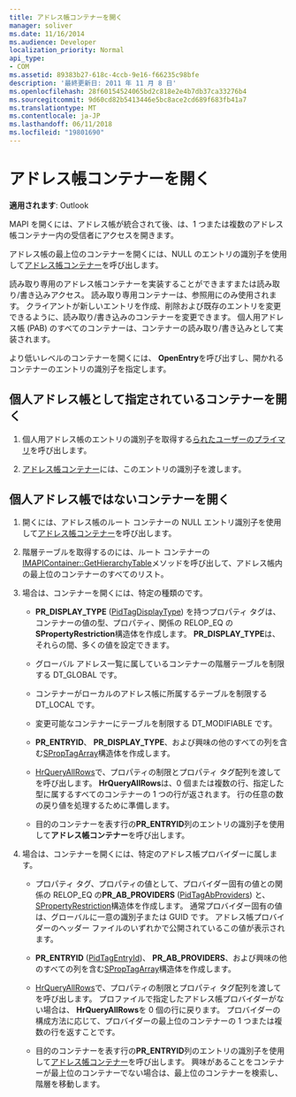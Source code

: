 ```yaml
---
title: アドレス帳コンテナーを開く
manager: soliver
ms.date: 11/16/2014
ms.audience: Developer
localization_priority: Normal
api_type:
- COM
ms.assetid: 89383b27-618c-4ccb-9e16-f66235c98bfe
description: '最終更新日: 2011 年 11 月 8 日'
ms.openlocfilehash: 28f60154524065bd2c818e2e4b7db37ca33276b4
ms.sourcegitcommit: 9d60cd82b5413446e5bc8ace2cd689f683fb41a7
ms.translationtype: MT
ms.contentlocale: ja-JP
ms.lasthandoff: 06/11/2018
ms.locfileid: "19801690"
---
```

# <a name="opening-an-address-book-container"></a>アドレス帳コンテナーを開く

**適用されます**: Outlook 
  
MAPI を開くには、アドレス帳が統合されて後、は、1 つまたは複数のアドレス帳コンテナー内の受信者にアクセスを開きます。
  
アドレス帳の最上位のコンテナーを開くには、NULL のエントリの識別子を使用して[アドレス帳コンテナー](iaddrbook-openentry.md)を呼び出します。 
  
読み取り専用のアドレス帳コンテナーを実装することができますまたは読み取り/書き込みアクセス。 読み取り専用コンテナーは、参照用にのみ使用されます。 クライアントが新しいエントリを作成、削除および既存のエントリを変更できるように、読み取り/書き込みのコンテナーを変更できます。 個人用アドレス帳 (PAB) のすべてのコンテナーは、コンテナーの読み取り/書き込みとして実装されます。 
  
より低いレベルのコンテナーを開くには、 **OpenEntry**を呼び出すし、開かれるコンテナーのエントリの識別子を指定します。 
  
## <a name="open-the-container-designated-as-the-pab"></a>個人アドレス帳として指定されているコンテナーを開く
  
1. 個人用アドレス帳のエントリの識別子を取得する[られたユーザーのプライマリ](iaddrbook-getpab.md)を呼び出します。 
    
2. [アドレス帳コンテナー](iaddrbook-openentry.md)には、このエントリの識別子を渡します。
    
## <a name="open-a-container-that-is-not-the-pab"></a>個人アドレス帳ではないコンテナーを開く
  
1. 開くには、アドレス帳のルート コンテナーの NULL エントリ識別子を使用して[アドレス帳コンテナー](iaddrbook-openentry.md)を呼び出します。 
    
2. 階層テーブルを取得するのには、ルート コンテナーの[IMAPIContainer::GetHierarchyTable](imapicontainer-gethierarchytable.md)メソッドを呼び出して、アドレス帳内の最上位のコンテナーのすべてのリスト。 
    
3. 場合は、コンテナーを開くには、特定の種類のです。
    
   - **PR_DISPLAY_TYPE** ([PidTagDisplayType](pidtagdisplaytype-canonical-property.md)) を持つプロパティ タグは、コンテナーの値の型、プロパティ、関係の RELOP_EQ の**SPropertyRestriction**構造体を作成します。 **PR_DISPLAY_TYPE**は、それらの間、多くの値を設定できます。 
    
   - グローバル アドレス一覧に属しているコンテナーの階層テーブルを制限する DT_GLOBAL です。
    
   - コンテナーがローカルのアドレス帳に所属するテーブルを制限する DT_LOCAL です。
    
   - 変更可能なコンテナーにテーブルを制限する DT_MODIFIABLE です。
    
   - **PR_ENTRYID**、 **PR_DISPLAY_TYPE**、および興味の他のすべての列を含む[SPropTagArray](sproptagarray.md)構造体を作成します。 
    
   - [HrQueryAllRows](hrqueryallrows.md)で、プロパティの制限とプロパティ タグ配列を渡してを呼び出します。 **HrQueryAllRows**は、0 個または複数の行、指定した型に属するすべてのコンテナーの 1 つの行が返されます。 行の任意の数の戻り値を処理するために準備します。 
    
   - 目的のコンテナーを表す行の**PR_ENTRYID**列のエントリの識別子を使用して**アドレス帳コンテナー**を呼び出します。 
    
4. 場合は、コンテナーを開くには、特定のアドレス帳プロバイダーに属します。
    
   - プロパティ タグ、プロパティの値として、プロバイダー固有の値との関係の RELOP_EQ の**PR_AB_PROVIDERS** ([PidTagAbProviders](pidtagabproviders-canonical-property.md)) と、 [SPropertyRestriction](spropertyrestriction.md)構造体を作成します。 通常プロバイダー固有の値は、グローバルに一意の識別子または GUID です。 アドレス帳プロバイダーのヘッダー ファイルのいずれかで公開されているこの値が表示されます。 
    
   - **PR_ENTRYID** ([PidTagEntryId](pidtagentryid-canonical-property.md))、 **PR_AB_PROVIDERS**、および興味の他のすべての列を含む[SPropTagArray](sproptagarray.md)構造体を作成します。 
    
   - [HrQueryAllRows](hrqueryallrows.md)で、プロパティの制限とプロパティ タグ配列を渡してを呼び出します。 プロファイルで指定したアドレス帳プロバイダーがない場合は、 **HrQueryAllRows**を 0 個の行に戻ります。 プロバイダーの構成方法に応じて、プロバイダーの最上位のコンテナーの 1 つまたは複数の行を返すことです。 
    
   - 目的のコンテナーを表す行の**PR_ENTRYID**列のエントリの識別子を使用して[アドレス帳コンテナー](iaddrbook-openentry.md)を呼び出します。 興味があることをコンテナーが最上位のコンテナーでない場合は、最上位のコンテナーを検索し、階層を移動します。 
    

